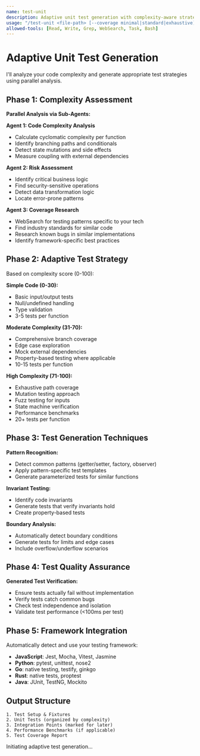 ```yaml
---
name: test-unit
description: Adaptive unit test generation with complexity-aware strategies
usage: "/test-unit <file-path> [--coverage minimal|standard|exhaustive]"
allowed-tools: [Read, Write, Grep, WebSearch, Task, Bash]
---
```


# Adaptive Unit Test Generation

I'll analyze your code complexity and generate appropriate test strategies using parallel analysis.

## Phase 1: Complexity Assessment

**Parallel Analysis via Sub-Agents:**

**Agent 1: Code Complexity Analysis**
- Calculate cyclomatic complexity per function
- Identify branching paths and conditionals
- Detect state mutations and side effects
- Measure coupling with external dependencies

**Agent 2: Risk Assessment**
- Identify critical business logic
- Find security-sensitive operations
- Detect data transformation logic
- Locate error-prone patterns

**Agent 3: Coverage Research**
- WebSearch for testing patterns specific to your tech
- Find industry standards for similar code
- Research known bugs in similar implementations
- Identify framework-specific best practices

## Phase 2: Adaptive Test Strategy

Based on complexity score (0-100):

**Simple Code (0-30):**
- Basic input/output tests
- Null/undefined handling
- Type validation
- 3-5 tests per function

**Moderate Complexity (31-70):**
- Comprehensive branch coverage
- Edge case exploration
- Mock external dependencies
- Property-based testing where applicable
- 10-15 tests per function

**High Complexity (71-100):**
- Exhaustive path coverage
- Mutation testing approach
- Fuzz testing for inputs
- State machine verification
- Performance benchmarks
- 20+ tests per function

## Phase 3: Test Generation Techniques

**Pattern Recognition:**
- Detect common patterns (getter/setter, factory, observer)
- Apply pattern-specific test templates
- Generate parameterized tests for similar functions

**Invariant Testing:**
- Identify code invariants
- Generate tests that verify invariants hold
- Create property-based tests

**Boundary Analysis:**
- Automatically detect boundary conditions
- Generate tests for limits and edge cases
- Include overflow/underflow scenarios

## Phase 4: Test Quality Assurance

**Generated Test Verification:**
- Ensure tests actually fail without implementation
- Verify tests catch common bugs
- Check test independence and isolation
- Validate test performance (<100ms per test)

## Phase 5: Framework Integration

Automatically detect and use your testing framework:
- **JavaScript**: Jest, Mocha, Vitest, Jasmine
- **Python**: pytest, unittest, nose2
- **Go**: native testing, testify, ginkgo
- **Rust**: native tests, proptest
- **Java**: JUnit, TestNG, Mockito

## Output Structure

```
1. Test Setup & Fixtures
2. Unit Tests (organized by complexity)
3. Integration Points (marked for later)
4. Performance Benchmarks (if applicable)
5. Test Coverage Report
```

Initiating adaptive test generation...